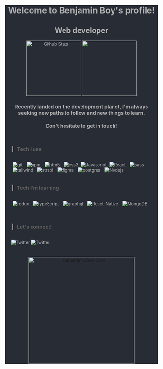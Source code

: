 <div style="background-color:#282C34; color:#B0B0B1">
<h1 align="center">Welcome to Benjamin Boy's profile!</h1>
<h2 align="center" style="margin-bottom:20px; font-size:1.5rem">Web developer</h2>

<p align="center">
<img src="https://github-readme-stats.vercel.app/api?username=benjamin-boy&theme=onedark&show_icons=true" alt="Github Stats" height="180em"/>
<img src="https://github-readme-stats.vercel.app/api/top-langs?username=benjamin-boy&theme=onedark&langs_count=10&layout=compact" height="180em" />
</p>

<h3 align="center">Recently landed on the development planet, I'm always seeking new paths to follow and new things to learn.</h3>
<h3 align="center">Don't hesitate to get in touch!</h3>

</br>

> ### Tech I use

</br>

<div style="margin-left:20px">
<img alt="git" src="https://img.shields.io/badge/-Git-F05032?style=flat-square&logo=git&logoColor=white" style="margin: 0 5px"/>
<img alt="npm" src="https://img.shields.io/badge/-NPM-CB3837?style=flat-square&logo=npm&logoColor=white"  style="margin: 0 5px"/>
<img alt="htm5" src="https://img.shields.io/badge/-HTML5-E34F26?style=flat-square&logo=html5&logoColor=white"  style="margin: 0 5px"/>
<img alt="css3" src="https://img.shields.io/badge/-CSS3-1572B6?style=flat-square&logo=css3&logoColor=white"  style="margin: 0 5px"/>
<img alt="Javascript" src="https://img.shields.io/badge/-Javascript-F7DF1E?style=flat-square&logo=JavaScript&logoColor=black" />
<img alt="React" src="https://img.shields.io/badge/-React-61DAFB?style=flat-square&logo=React&logoColor=black"  style="margin: 0 5px"/>
<img alt="sass" src="https://img.shields.io/badge/-SASS-CC6699?style=flat-square&logo=sass&logoColor=white"  style="margin: 0 5px"/>
<img alt="tailwind" src="https://img.shields.io/badge/-Tailwind CSS-06B6D4?style=flat-square&logo=tailwindcss&logoColor=white"  style="margin: 0 5px"/>
<img alt="strapi" src="https://img.shields.io/badge/-Strapi-2F2E8B?style=flat-square&logo=strapi&logoColor=white"  style="margin: 0 5px"/>
<img alt="figma" src="https://img.shields.io/badge/-Figma-F24E1E?style=flat-square&logo=figma&logoColor=white"  style="margin: 0 5px"/>
<img alt="postgres" src="https://img.shields.io/badge/-PostgresQL-4169E1?style=flat-square&logo=postgresql&logoColor=white"  style="margin: 0 5px"/>
<img alt="Nodejs" src="https://img.shields.io/badge/-Nodejs-339933?style=flat-square&logo=Node.js&logoColor=white"  style="margin: 0 5px"/>
</div>

</br>

> ### Tech I'm learning

</br>

<div style="margin-left:20px">
<img alt="redux" src="https://img.shields.io/badge/-Redux-764ABC?style=flat-square&logo=redux&logoColor=white"  style="margin: 0 5px"/>
<img alt="typeScript" src="https://img.shields.io/badge/-TypeScript-007ACC?style=flat-square&logo=typescript&logoColor=white"  style="margin: 0 5px"/>
<img alt="graphql" src="https://img.shields.io/badge/-GraphQL-E10098?style=flat-square&logo=graphql&logoColor=white"  style="margin: 0 5px"/>
<img alt="React-Native" src="https://img.shields.io/badge/-React--Native-45b8d8?style=flat-square&logo=react&logoColor=white"  style="margin: 0 5px"/>
<img alt="MongoDB" src="https://img.shields.io/badge/-MongoDB-13aa52?style=flat-square&logo=mongodb&logoColor=white"  style="margin: 0 5px"/>
</div>
</br>
<!-- ### Open source projects -->
</br>

> ### Let's connect!

</br>

<div style="margin: 0 0 40px 20px">
<img alt="Twitter" src="https://img.shields.io/twitter/follow/Leomhann?label=Follow&style=social" />
<img alt="Twitter" src="https://img.shields.io/github/followers/benjamin-boy?style=social" />
</div>

<p align="center">
<a href="https://app.daily.dev/Leomhann"><img src="https://api.daily.dev/devcards/a7321d7fda8547649ac78946fa5b5794.png?r=w9w" width="350" alt="Benjamin's Dev Card"/></a>
</p>
